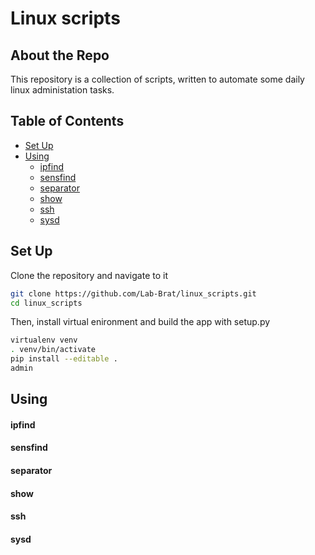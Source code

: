 # Linux scripts
## About the Repo
This repository is a collection of scripts, written to automate some daily linux administation tasks.

## Table of Contents
- [Set Up](#set-up)
- [Using](#using)
   - [ipfind](#ipfind)
   - [sensfind](#sensfind)
   - [separator](#separator)
   - [show](#show)
   - [ssh](#ssh)
   - [sysd](#sysd)

## Set Up
Clone the repository and navigate to it
```bash
git clone https://github.com/Lab-Brat/linux_scripts.git
cd linux_scripts
```  

Then, install virtual enironment and build the app with setup.py
```bash
virtualenv venv
. venv/bin/activate
pip install --editable .
admin
```

## Using
#### ipfind

#### sensfind

#### separator

#### show

#### ssh

#### sysd
